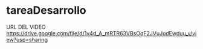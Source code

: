 # tareaDesarrollo
URL DEL VIDEO
https://drive.google.com/file/d/1v4d_A_mRTR63VBsOqF2JVuJudEwduu_v/view?usp=sharing